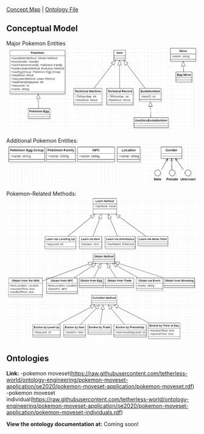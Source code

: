 [Concept Map](#conceptual-model) | [Ontology File](#ontologies)

## Conceptual Model

Major Pokemon Entities
<img src="https://raw.githubusercontent.com/tetherless-world/ontology-engineering/0117df4efe6f1939c96b587e5102f6c6f7e5941e/oe2020/pokemon-moveset-application/images/Concept_Model-Major_Pokemon_Entities%20.png">

Additional Pokemon Entities: 
<img src="https://raw.githubusercontent.com/tetherless-world/ontology-engineering/pokemon-moveset-application/oe2020/pokemon-moveset-application/images/Concept_Model-Other_Pokemon_Entities.png">

Pokemon-Related Methods:
<img src="https://raw.githubusercontent.com/tetherless-world/ontology-engineering/pokemon-moveset-application/oe2020/pokemon-moveset-application/images/Concept_Model-Pokemon_Methods.png">

## Ontologies

**Link:** 
-pokemon moveset(https://raw.githubusercontent.com/tetherless-world/ontology-engineering/pokemon-moveset-application/oe2020/pokemon-moveset-application/pokemon-moveset.rdf)
-pokemon moveset individual(https://raw.githubusercontent.com/tetherless-world/ontology-engineering/pokemon-moveset-application/oe2020/pokemon-moveset-application/pokemon-moveset-individuals.rdf)

**View the ontology documentation at:** Coming soon!
